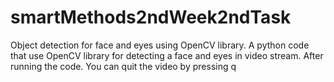 # smartMethods2ndWeek2ndTask
Object detection for face and eyes using OpenCV library. 
A python code that use OpenCV library for detecting a face and eyes in video stream. 
After running the code. You can quit the video by pressing q 
